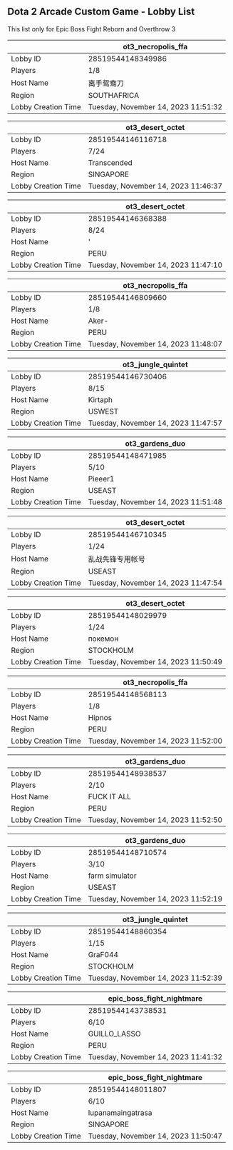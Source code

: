 ## Dota 2 Arcade Custom Game - Lobby List

This list only for Epic Boss Fight Reborn and Overthrow 3

|  | ot3_necropolis_ffa |
| ------ | ------ |
| Lobby ID | 28519544148349986 |
| Players | 1/8 |
| Host Name | 离手鸳鸯刀 |
| Region | SOUTHAFRICA |
| Lobby Creation Time | Tuesday, November 14, 2023 11:51:32 |


|  | ot3_desert_octet |
| ------ | ------ |
| Lobby ID | 28519544146116718 |
| Players | 7/24 |
| Host Name | Transcended |
| Region | SINGAPORE |
| Lobby Creation Time | Tuesday, November 14, 2023 11:46:37 |


|  | ot3_desert_octet |
| ------ | ------ |
| Lobby ID | 28519544146368388 |
| Players | 8/24 |
| Host Name | ' |
| Region | PERU |
| Lobby Creation Time | Tuesday, November 14, 2023 11:47:10 |


|  | ot3_necropolis_ffa |
| ------ | ------ |
| Lobby ID | 28519544146809660 |
| Players | 1/8 |
| Host Name | Aker- |
| Region | PERU |
| Lobby Creation Time | Tuesday, November 14, 2023 11:48:07 |


|  | ot3_jungle_quintet |
| ------ | ------ |
| Lobby ID | 28519544146730406 |
| Players | 8/15 |
| Host Name | Kirtaph |
| Region | USWEST |
| Lobby Creation Time | Tuesday, November 14, 2023 11:47:57 |


|  | ot3_gardens_duo |
| ------ | ------ |
| Lobby ID | 28519544148471985 |
| Players | 5/10 |
| Host Name | Pieeer1 |
| Region | USEAST |
| Lobby Creation Time | Tuesday, November 14, 2023 11:51:48 |


|  | ot3_desert_octet |
| ------ | ------ |
| Lobby ID | 28519544146710345 |
| Players | 1/24 |
| Host Name | 乱战先锋专用帐号 |
| Region | USEAST |
| Lobby Creation Time | Tuesday, November 14, 2023 11:47:54 |


|  | ot3_desert_octet |
| ------ | ------ |
| Lobby ID | 28519544148029979 |
| Players | 1/24 |
| Host Name | покемон |
| Region | STOCKHOLM |
| Lobby Creation Time | Tuesday, November 14, 2023 11:50:49 |


|  | ot3_necropolis_ffa |
| ------ | ------ |
| Lobby ID | 28519544148568113 |
| Players | 1/8 |
| Host Name | Hipnos |
| Region | PERU |
| Lobby Creation Time | Tuesday, November 14, 2023 11:52:00 |


|  | ot3_gardens_duo |
| ------ | ------ |
| Lobby ID | 28519544148938537 |
| Players | 2/10 |
| Host Name | FUCK IT ALL |
| Region | PERU |
| Lobby Creation Time | Tuesday, November 14, 2023 11:52:50 |


|  | ot3_gardens_duo |
| ------ | ------ |
| Lobby ID | 28519544148710574 |
| Players | 3/10 |
| Host Name | farm simulator |
| Region | USEAST |
| Lobby Creation Time | Tuesday, November 14, 2023 11:52:19 |


|  | ot3_jungle_quintet |
| ------ | ------ |
| Lobby ID | 28519544148860354 |
| Players | 1/15 |
| Host Name | GraF044 |
| Region | STOCKHOLM |
| Lobby Creation Time | Tuesday, November 14, 2023 11:52:39 |


|  | epic_boss_fight_nightmare |
| ------ | ------ |
| Lobby ID | 28519544143738531 |
| Players | 6/10 |
| Host Name | GUILLO_LASSO |
| Region | PERU |
| Lobby Creation Time | Tuesday, November 14, 2023 11:41:32 |


|  | epic_boss_fight_nightmare |
| ------ | ------ |
| Lobby ID | 28519544148011807 |
| Players | 6/10 |
| Host Name | lupanamaingatrasa |
| Region | SINGAPORE |
| Lobby Creation Time | Tuesday, November 14, 2023 11:50:47 |


